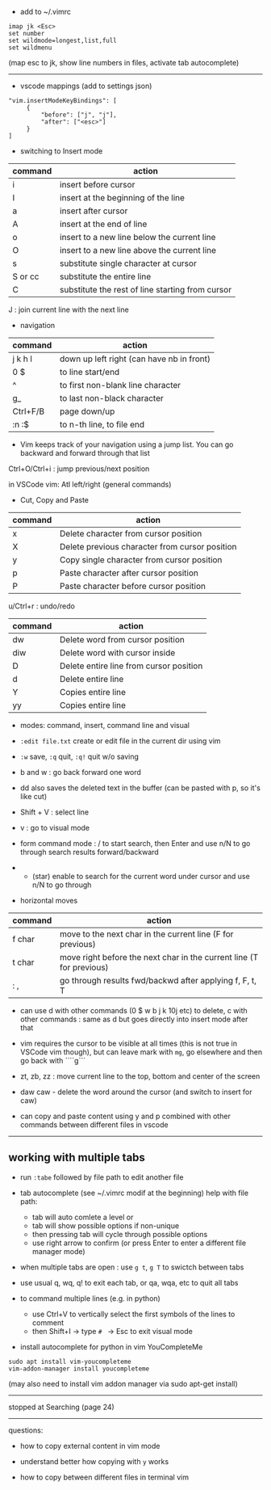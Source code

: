 * add to ~/.vimrc 

```
imap jk <Esc>
set number
set wildmode=longest,list,full
set wildmenu
```
(map esc to jk, show line numbers in files, activate tab autocomplete)



--------------------

* vscode mappings (add to settings json)

```
"vim.insertModeKeyBindings": [
     {
         "before": ["j", "j"],
         "after": ["<esc>"]
     }
]
```

* switching to Insert mode

|command |action|
|---------------|----------------|
|i| insert before cursor|
|I| insert at the beginning of the line|
|a| insert after cursor|
|A| insert at the end of line|
|o | insert to a new line below the current line|
|O | insert to a new line above the current line|
|s| substitute single character at cursor|
|S or cc| substitute the entire line|
|C| substitute the rest of line starting from cursor|

J : join current line with the next line

* navigation

|command |action|
|---------------|----------------|
|j k h l| down up left right (can have nb in front)|
|0 $| to line start/end|
|^| to first non-blank line character|
|g_| to last non-black character|
|Ctrl+F/B| page down/up|
|:n :$| to n-th line, to file end|

* Vim keeps track of your navigation using a jump list. You can go backward and forward
through that list

Ctrl+O/Ctrl+i : jump previous/next position

in VSCode vim: Atl left/right (general commands)


* Cut, Copy and Paste

|command |action|
|------|--------|
|x| Delete character from cursor position|
|X| Delete previous character from cursor position|
|y| Copy single character from cursor position|
|p| Paste character after cursor position|
|P| Paste character before cursor position|


u/Ctrl+r : undo/redo

|command |action|
|------|--------|
|dw| Delete word from cursor position|
|diw| Delete word with cursor inside|
|D| Delete entire line from cursor position|
|d| Delete entire line|
|Y| Copies entire line|
|yy| Copies entire line|


* modes: command, insert, command line and visual


* ```:edit file.txt``` create or edit file in the current dir using vim

* ```:w``` save, ```:q``` quit, ```:q!``` quit w/o saving


* b and w : go back forward one word
* dd also saves the deleted text in the buffer (can be pasted with p, so it's like cut)

* Shift + V : select line

* v : go to visual mode


* form command mode : / to start search, then Enter and use n/N to go through search results forward/backward
* * (star) enable to search for the current word under cursor and use n/N to go through


* horizontal moves

|command |action|
|------|--------|
|f char| move to the next char in the current line (F for previous)|
|t char| move right before the next char in the current line (T for previous)|
|: ,| go through results fwd/backwd after applying f, F, t, T|


* can use d with other commands (0 $ w b j k 10j etc) to delete,
c with other commands : same as d but goes directly into insert mode after that


* vim requires the cursor to be visible at all times (this is not true in VSCode vim though), 
but can leave mark with ```mg```, go elsewhere and then go back with ````g``` 


* zt, zb, zz : move current line to the top, bottom and center of the screen

* daw caw - delete the word around the cursor (and switch to insert for caw)

* can copy and paste content using y and p combined with other commands between different files in vscode


-------------------------------------------

## working with multiple tabs

* run ```:tabe``` followed by file path to edit another file 

* tab autocomplete (see ~/.vimrc modif at the beginning) help with file path:
	- tab will auto comlete a level or
	- tab will show possible options if non-unique 
	- then pressing tab will cycle through possible options
	- use right arrow to confirm (or press Enter to enter a different file manager mode)

* when multiple tabs are open : use ```g t```, ```g T``` to swictch between tabs

* use usual q, wq, q! to exit each tab, or qa, wqa, etc to quit all tabs


* to command multiple lines (e.g. in python)
	- use Ctrl+V to vertically select the first symbols of the lines to comment
	- then Shift+I -> type ```# ``` -> Esc to exit visual mode



* install autocomplete for python in vim YouCompleteMe
```
sudo apt install vim-youcompleteme
vim-addon-manager install youcompleteme
```
(may also need to install vim addon manager via sudo apt-get install)

----------------
stopped at Searching (page 24)



--------------------------


questions:
- how to copy external content in vim mode

- understand better how copying with ```y``` works

- how to copy between different files in terminal vim